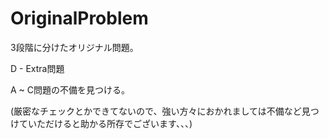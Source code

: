 # OriginalProblem
3段階に分けたオリジナル問題。

D - Extra問題

A ~ C問題の不備を見つける。

(厳密なチェックとかできてないので、強い方々におかれましては不備など見つけていただけると助かる所存でございます、、、)
